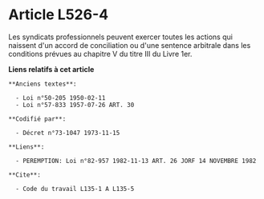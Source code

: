 # Article L526-4

Les syndicats professionnels peuvent exercer toutes les actions qui naissent d'un accord de conciliation ou d'une sentence
arbitrale dans les conditions prévues au chapitre V du titre III du Livre 1er.

**Liens relatifs à cet article**

	**Anciens textes**:

	  - Loi n°50-205 1950-02-11
	  - Loi n°57-833 1957-07-26 ART. 30

	**Codifié par**:

	  - Décret n°73-1047 1973-11-15

	**Liens**:

	  - PEREMPTION: Loi n°82-957 1982-11-13 ART. 26 JORF 14 NOVEMBRE 1982

	**Cite**:

	  - Code du travail L135-1 A L135-5
